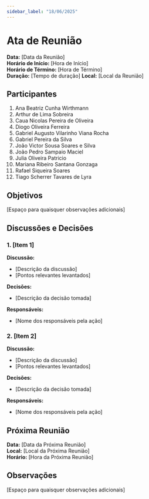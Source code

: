 ```yaml
---
sidebar_label: "18/06/2025"
---
```


# Ata de Reunião

**Data:** [Data da Reunião]  
**Horário de Início:** [Hora de Início]  
**Horário de Término:** [Hora de Término]  
**Duração:**  [Tempo de duração]
**Local:** [Local da Reunião]

## Participantes
1. Ana Beatriz Cunha Wirthmann
2. Arthur de Lima Sobreira
3. Caua Nicolas Pereira de Oliveira
4. Diogo Oliveira Ferreira
5. Gabriel Augusto Vilarinho Viana Rocha
6. Gabriel Pereira da Silva
7. João Victor Sousa Soares e Silva
8. João Pedro Sampaio Maciel
9. Julia Oliveira Patricio
10. Mariana Ribeiro Santana Gonzaga
11. Rafael Siqueira Soares
12. Tiago Scherrer Tavares de Lyra

## Objetivos
[Espaço para quaisquer observações adicionais]

## Discussões e Decisões

### 1. [Item 1]
**Discussão:**
- [Descrição da discussão]
- [Pontos relevantes levantados]

**Decisões:**
- [Descrição da decisão tomada]

**Responsáveis:**
- [Nome dos responsáveis pela ação]

### 2. [Item 2]
**Discussão:**
- [Descrição da discussão]
- [Pontos relevantes levantados]

**Decisões:**
- [Descrição da decisão tomada]

**Responsáveis:**
- [Nome dos responsáveis pela ação]

## Próxima Reunião
**Data:** [Data da Próxima Reunião]  
**Local:** [Local da Próxima Reunião]  
**Horário:** [Hora da Próxima Reunião]  

## Observações
[Espaço para quaisquer observações adicionais]